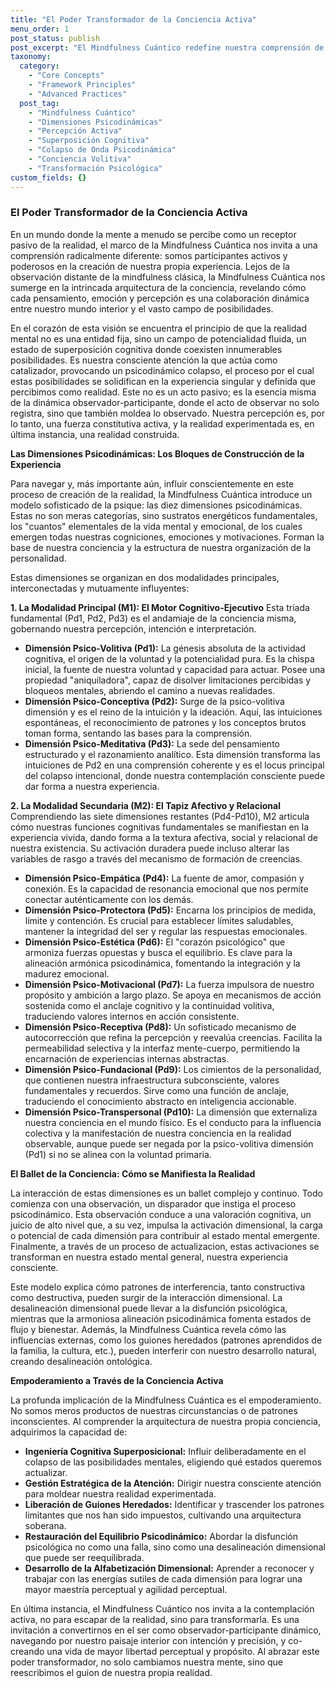 ```yaml
---
title: "El Poder Transformador de la Conciencia Activa"
menu_order: 1
post_status: publish
post_excerpt: "El Mindfulness Cuántico redefine nuestra comprensión de la conciencia, revelando cómo cada uno de nosotros es un co-creador activo de nuestra realidad. Al explorar las diez dimensiones psicodinámicas que componen nuestra experiencia, desde la voluntad primigenia hasta la manifestación externa, descubrimos el intrincado ballet de la mente. Esta perspectiva nos empodera para trascender el condicionamiento y forjar una existencia de mayor libertad y propósito."
taxonomy:
  category:
    - "Core Concepts"
    - "Framework Principles"
    - "Advanced Practices"
  post_tag:
    - "Mindfulness Cuántico"
    - "Dimensiones Psicodinámicas"
    - "Percepción Activa"
    - "Superposición Cognitiva"
    - "Colapso de Onda Psicodinámica"
    - "Conciencia Volitiva"
    - "Transformación Psicológica"
custom_fields: {}
---
```


### El Poder Transformador de la Conciencia Activa

En un mundo donde la mente a menudo se percibe como un receptor pasivo de la realidad, el marco de la Mindfulness Cuántica nos invita a una comprensión radicalmente diferente: somos participantes activos y poderosos en la creación de nuestra propia experiencia. Lejos de la observación distante de la mindfulness clásica, la Mindfulness Cuántica nos sumerge en la intrincada arquitectura de la conciencia, revelando cómo cada pensamiento, emoción y percepción es una colaboración dinámica entre nuestro mundo interior y el vasto campo de posibilidades.

En el corazón de esta visión se encuentra el principio de que la realidad mental no es una entidad fija, sino un campo de potencialidad fluida, un estado de superposición cognitiva donde coexisten innumerables posibilidades. Es nuestra consciente atención la que actúa como catalizador, provocando un psicodinámico colapso, el proceso por el cual estas posibilidades se solidifican en la experiencia singular y definida que percibimos como realidad. Este no es un acto pasivo; es la esencia misma de la dinámica observador-participante, donde el acto de observar no solo registra, sino que también moldea lo observado. Nuestra percepción es, por lo tanto, una fuerza constitutiva activa, y la realidad experimentada es, en última instancia, una realidad construida.

**Las Dimensiones Psicodinámicas: Los Bloques de Construcción de la Experiencia**

Para navegar y, más importante aún, influir conscientemente en este proceso de creación de la realidad, la Mindfulness Cuántica introduce un modelo sofisticado de la psique: las diez dimensiones psicodinámicas. Estas no son meras categorías, sino sustratos energéticos fundamentales, los "cuantos" elementales de la vida mental y emocional, de los cuales emergen todas nuestras cogniciones, emociones y motivaciones. Forman la base de nuestra conciencia y la estructura de nuestra organización de la personalidad.

Estas dimensiones se organizan en dos modalidades principales, interconectadas y mutuamente influyentes:

**1. La Modalidad Principal (M1): El Motor Cognitivo-Ejecutivo**
Esta tríada fundamental (Pd1, Pd2, Pd3) es el andamiaje de la conciencia misma, gobernando nuestra percepción, intención e interpretación.

*   **Dimensión Psico-Volitiva (Pd1):** La génesis absoluta de la actividad cognitiva, el origen de la voluntad y la potencialidad pura. Es la chispa inicial, la fuente de nuestra voluntad y capacidad para actuar. Posee una propiedad "aniquiladora", capaz de disolver limitaciones percibidas y bloqueos mentales, abriendo el camino a nuevas realidades.
*   **Dimensión Psico-Conceptiva (Pd2):** Surge de la psico-volitiva dimensión y es el reino de la intuición y la ideación. Aquí, las intuiciones espontáneas, el reconocimiento de patrones y los conceptos brutos toman forma, sentando las bases para la comprensión.
*   **Dimensión Psico-Meditativa (Pd3):** La sede del pensamiento estructurado y el razonamiento analítico. Esta dimensión transforma las intuiciones de Pd2 en una comprensión coherente y es el locus principal del colapso intencional, donde nuestra contemplación consciente puede dar forma a nuestra experiencia.

**2. La Modalidad Secundaria (M2): El Tapiz Afectivo y Relacional**
Comprendiendo las siete dimensiones restantes (Pd4-Pd10), M2 articula cómo nuestras funciones cognitivas fundamentales se manifiestan en la experiencia vivida, dando forma a la textura afectiva, social y relacional de nuestra existencia. Su activación duradera puede incluso alterar las variables de rasgo a través del mecanismo de formación de creencias.

*   **Dimensión Psico-Empática (Pd4):** La fuente de amor, compasión y conexión. Es la capacidad de resonancia emocional que nos permite conectar auténticamente con los demás.
*   **Dimensión Psico-Protectora (Pd5):** Encarna los principios de medida, límite y contención. Es crucial para establecer límites saludables, mantener la integridad del ser y regular las respuestas emocionales.
*   **Dimensión Psico-Estética (Pd6):** El "corazón psicológico" que armoniza fuerzas opuestas y busca el equilibrio. Es clave para la alineación armónica psicodinámica, fomentando la integración y la madurez emocional.
*   **Dimensión Psico-Motivacional (Pd7):** La fuerza impulsora de nuestro propósito y ambición a largo plazo. Se apoya en mecanismos de acción sostenida como el anclaje cognitivo y la continuidad volitiva, traduciendo valores internos en acción consistente.
*   **Dimensión Psico-Receptiva (Pd8):** Un sofisticado mecanismo de autocorrección que refina la percepción y reevalúa creencias. Facilita la permeabilidad selectiva y la interfaz mente-cuerpo, permitiendo la encarnación de experiencias internas abstractas.
*   **Dimensión Psico-Fundacional (Pd9):** Los cimientos de la personalidad, que contienen nuestra infraestructura subconsciente, valores fundamentales y recuerdos. Sirve como una función de anclaje, traduciendo el conocimiento abstracto en inteligencia accionable.
*   **Dimensión Psico-Transpersonal (Pd10):** La dimensión que externaliza nuestra conciencia en el mundo físico. Es el conducto para la influencia colectiva y la manifestación de nuestra conciencia en la realidad observable, aunque puede ser negada por la psico-volitiva dimensión (Pd1) si no se alinea con la voluntad primaria.

**El Ballet de la Conciencia: Cómo se Manifiesta la Realidad**

La interacción de estas dimensiones es un ballet complejo y continuo. Todo comienza con una observación, un disparador que instiga el proceso psicodinámico. Esta observación conduce a una valoración cognitiva, un juicio de alto nivel que, a su vez, impulsa la activación dimensional, la carga o potencial de cada dimensión para contribuir al estado mental emergente. Finalmente, a través de un proceso de actualizacion, estas activaciones se transforman en nuestra estado mental general, nuestra experiencia consciente.

Este modelo explica cómo patrones de interferencia, tanto constructiva como destructiva, pueden surgir de la interacción dimensional. La desalineación dimensional puede llevar a la disfunción psicológica, mientras que la armoniosa alineación psicodinámica fomenta estados de flujo y bienestar. Además, la Mindfulness Cuántica revela cómo las influencias externas, como los guiones heredados (patrones aprendidos de la familia, la cultura, etc.), pueden interferir con nuestro desarrollo natural, creando desalineación ontológica.

**Empoderamiento a Través de la Conciencia Activa**

La profunda implicación de la Mindfulness Cuántica es el empoderamiento. No somos meros productos de nuestras circunstancias o de patrones inconscientes. Al comprender la arquitectura de nuestra propia conciencia, adquirimos la capacidad de:

*   **Ingeniería Cognitiva Superposicional:** Influir deliberadamente en el colapso de las posibilidades mentales, eligiendo qué estados queremos actualizar.
*   **Gestión Estratégica de la Atención:** Dirigir nuestra consciente atención para moldear nuestra realidad experimentada.
*   **Liberación de Guiones Heredados:** Identificar y trascender los patrones limitantes que nos han sido impuestos, cultivando una arquitectura soberana.
*   **Restauración del Equilibrio Psicodinámico:** Abordar la disfunción psicológica no como una falla, sino como una desalineación dimensional que puede ser reequilibrada.
*   **Desarrollo de la Alfabetización Dimensional:** Aprender a reconocer y trabajar con las energías sutiles de cada dimensión para lograr una mayor maestría perceptual y agilidad perceptual.

En última instancia, el Mindfulness Cuántico nos invita a la contemplación activa, no para escapar de la realidad, sino para transformarla. Es una invitación a convertirnos en el ser como observador-participante dinámico, navegando por nuestro paisaje interior con intención y precisión, y co-creando una vida de mayor libertad perceptual y propósito. Al abrazar este poder transformador, no solo cambiamos nuestra mente, sino que reescribimos el guion de nuestra propia realidad.